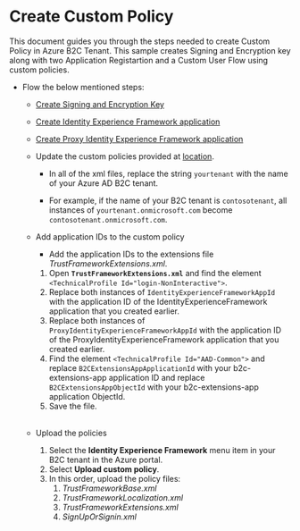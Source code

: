 # Create Custom Policy

This document guides you through the steps needed to create Custom Policy in Azure B2C Tenant. This sample creates Signing and Encryption key along with two Application Registartion and a Custom User Flow using custom policies.

- Flow the below mentioned steps: 
    - [Create Signing and Encryption Key](https://learn.microsoft.com/en-us/azure/active-directory-b2c/tutorial-create-user-flows?pivots=b2c-custom-policy#add-signing-and-encryption-keys-for-identity-experience-framework-applications)
    - [Create Identity Experience Framework application](https://learn.microsoft.com/en-us/azure/active-directory-b2c/tutorial-create-user-flows?pivots=b2c-custom-policy#register-identity-experience-framework-applications)
    - [Create Proxy Identity Experience Framework application](https://learn.microsoft.com/en-us/azure/active-directory-b2c/tutorial-create-user-flows?pivots=b2c-custom-policy#register-the-proxyidentityexperienceframework-application)


    - Update the custom policies provided at [location](../docs/b2c-custom-policy/).
        - In all of the xml files, replace the string `yourtenant` with the name of your Azure AD B2C tenant.

        - For example, if the name of your B2C tenant is `contosotenant`, all instances of `yourtenant.onmicrosoft.com` become `contosotenant.onmicrosoft.com`.
    - Add application IDs to the custom policy
        - Add the application IDs to the extensions file *TrustFrameworkExtensions.xml*.

        1. Open **`TrustFrameworkExtensions.xml`** and find the element `<TechnicalProfile Id="login-NonInteractive">`.
        1. Replace both instances of `IdentityExperienceFrameworkAppId` with the application ID of the IdentityExperienceFramework application that you created earlier.
        1. Replace both instances of `ProxyIdentityExperienceFrameworkAppId` with the application ID of the ProxyIdentityExperienceFramework application that you created earlier.
        1. Find the element `<TechnicalProfile Id="AAD-Common">` and replace `B2CExtensionsAppApplicationId` with your b2c-extensions-app application ID and replace `B2CExtensionsAppObjectId` with your b2c-extensions-app application ObjectId. 
        1. Save the file.  
        <br/>
    - Upload the policies

        1. Select the **Identity Experience Framework** menu item in your B2C tenant in the Azure portal.
        1. Select **Upload custom policy**.
        1. In this order, upload the policy files:
            1. *TrustFrameworkBase.xml*
            2. *TrustFrameworkLocalization.xml*
            3. *TrustFrameworkExtensions.xml*
            4. *SignUpOrSignin.xml*
        
